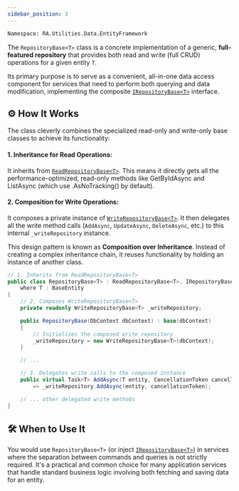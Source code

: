 ```yaml
---
sidebar_position: 3
---
```


```bash
Namespace: RA.Utilities.Data.EntityFramework
```

The `RepositoryBase<T>` class is a concrete implementation of a generic,
**full-featured repository** that provides both read and write (full CRUD) operations for a given entity `T`.

Its primary purpose is to serve as a convenient, all-in-one data access component for services that need to perform both querying and data modification, implementing the composite [`IRepositoryBase<T>`](../Abstractions/IRepositoryBase.md) interface.

## ⚙️ How It Works
The class cleverly combines the specialized read-only and write-only base classes to achieve its functionality:

#### 1. Inheritance for Read Operations:
It inherits from [`ReadRepositoryBase<T>`](./ReadRepositoryBase.md). This means it directly gets all the performance-optimized, read-only methods like GetByIdAsync and ListAsync (which use .AsNoTracking() by default).

#### 2. Composition for Write Operations:
It composes a private instance of [`WriteRepositoryBase<T>`](WriteRepositoryBase.md).
It then delegates all the write method calls (`AddAsync`, `UpdateAsync`, `DeleteAsync`, etc.) to this internal `_writeRepository` instance.

This design pattern is known as **Composition over Inheritance**.
Instead of creating a complex inheritance chain, it reuses functionality by holding an instance of another class.

```csharp showLineNumbers
// 1. Inherits from ReadRepositoryBase<T>
public class RepositoryBase<T> : ReadRepositoryBase<T>, IRepositoryBase<T>
    where T : BaseEntity
{
    // 2. Composes WriteRepositoryBase<T>
    private readonly WriteRepositoryBase<T> _writeRepository;

    public RepositoryBase(DbContext dbContext) : base(dbContext)
    {
        // Initializes the composed write repository
        _writeRepository = new WriteRepositoryBase<T>(dbContext);
    }

    // ...

    // 3. Delegates write calls to the composed instance
    public virtual Task<T> AddAsync(T entity, CancellationToken cancellationToken = default)
        => _writeRepository.AddAsync(entity, cancellationToken);

    // ... other delegated write methods
}
```

## 🛠️ When to Use It
You would use `RepositoryBase<T>` (or inject [`IRepositoryBase<T>`](../Abstractions/IRepositoryBase.md)) in services where the separation between commands and queries is not strictly required.
It's a practical and common choice for many application services that handle standard business logic involving both fetching and saving data for an entity.
